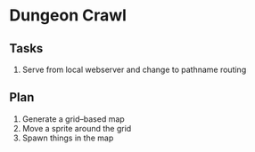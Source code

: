 # Dungeon Crawl

## Tasks

1. Serve from local webserver and change to pathname routing

## Plan

1. Generate a grid–based map
2. Move a sprite around the grid
3. Spawn things in the map
